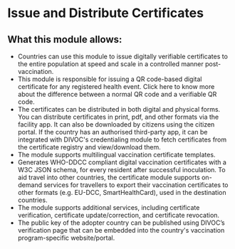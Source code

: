 # Issue and Distribute Certificates

## What this module allows:

* Countries can use this module to issue digitally verifiable certificates to the entire population at speed and scale in a controlled manner post-vaccination.
* This module is responsible for issuing a QR code-based digital certificate for any registered health event. Click here to know more about the difference between a normal QR code and a verifiable QR code.
* The certificates can be distributed in both digital and physical forms. You can distribute certificates in print, pdf, and other formats via the facility app. It can also be downloaded by citizens using the citizen portal. If the country has an authorised third-party app, it can be integrated with DIVOC's credentialing module to fetch certificates from the certificate registry and view/download them.
* The module supports multilingual vaccination certificate templates.&#x20;
* Generates WHO-DDCC compliant digital vaccination certificates with a W3C JSON schema, for every resident after successful inoculation. To aid travel into other countries, the certificate module supports on-demand services for travellers to export their vaccination certificates to other formats (e.g. EU-DCC, SmartHealthCard), used in the destination countries.&#x20;
* The module supports additional services, including certificate verification, certificate update/correction, and certificate revocation.&#x20;
* The public key of the adopter country can be published using DIVOC’s verification page that can be embedded into the country's vaccination program-specific website/portal.

